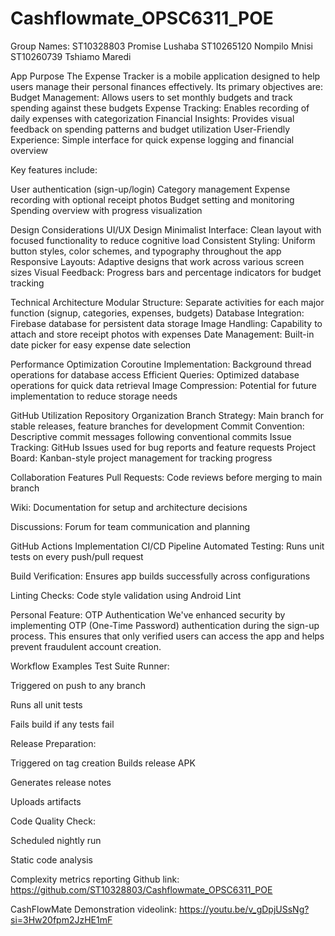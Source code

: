 # Cashflowmate_OPSC6311_POE
Group Names:
ST10328803 Promise Lushaba
ST10265120 Nompilo Mnisi
ST10260739 Tshiamo Maredi

App Purpose
The Expense Tracker is a mobile application designed to help users manage their personal finances effectively. Its primary objectives are:
Budget Management: Allows users to set monthly budgets and track spending against these budgets
Expense Tracking: Enables recording of daily expenses with categorization
Financial Insights: Provides visual feedback on spending patterns and budget utilization
User-Friendly Experience: Simple interface for quick expense logging and financial overview

Key features include:

User authentication (sign-up/login)
Category management
Expense recording with optional receipt photos
Budget setting and monitoring
Spending overview with progress visualization

Design Considerations
UI/UX Design
Minimalist Interface: Clean layout with focused functionality to reduce cognitive load
Consistent Styling: Uniform button styles, color schemes, and typography throughout the app
Responsive Layouts: Adaptive designs that work across various screen sizes
Visual Feedback: Progress bars and percentage indicators for budget tracking

Technical Architecture
Modular Structure: Separate activities for each major function (signup, categories, expenses, budgets)
Database Integration: Firebase database for persistent data storage
Image Handling: Capability to attach and store receipt photos with expenses
Date Management: Built-in date picker for easy expense date selection

Performance Optimization
Coroutine Implementation: Background thread operations for database access
Efficient Queries: Optimized database operations for quick data retrieval
Image Compression: Potential for future implementation to reduce storage needs

GitHub Utilization
Repository Organization
Branch Strategy: Main branch for stable releases, feature branches for development
Commit Convention: Descriptive commit messages following conventional commits
Issue Tracking: GitHub Issues used for bug reports and feature requests
Project Board: Kanban-style project management for tracking progress

Collaboration Features
Pull Requests: Code reviews before merging to main branch

Wiki: Documentation for setup and architecture decisions

Discussions: Forum for team communication and planning

GitHub Actions Implementation
CI/CD Pipeline
Automated Testing: Runs unit tests on every push/pull request

Build Verification: Ensures app builds successfully across configurations

Linting Checks: Code style validation using Android Lint

Personal Feature: OTP Authentication
We've enhanced security by implementing OTP (One-Time Password) authentication during the sign-up process. This ensures that only verified users can access the app and helps prevent fraudulent account creation.


Workflow Examples
Test Suite Runner:

Triggered on push to any branch

Runs all unit tests

Fails build if any tests fail

Release Preparation:

Triggered on tag creation
Builds release APK

Generates release notes

Uploads artifacts

Code Quality Check:

Scheduled nightly run

Static code analysis

Complexity metrics reporting
Github link: https://github.com/ST10328803/Cashflowmate_OPSC6311_POE

CashFlowMate Demonstration videolink:
https://youtu.be/v_gDpjUSsNg?si=3Hw20fpm2JzHE1mF

